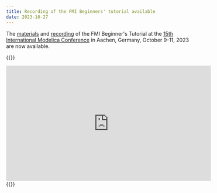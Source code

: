 ```yaml
---
title: Recording of the FMI Beginners' tutorial available
date: 2023-10-27
---
```


The [materials](https://github.com/modelica/fmi-beginners-tutorial-2023) and [recording](https://youtu.be/RlAafdCKCHU?si=e3c9P2fx2Rdr_cD7) of the FMI Beginner's Tutorial at the [15th International Modelica Conference](https://2023.international.conference.modelica.org/) in Aachen, Germany, October 9-11, 2023 are now available.

{{<rawhtml>}}
<div class="text-center mt-5">
<iframe width="560" height="315" src="https://www.youtube.com/embed/RlAafdCKCHU?si=WOag7hMFCrr428Tk" title="YouTube video player" frameborder="0" allow="accelerometer; autoplay; clipboard-write; encrypted-media; gyroscope; picture-in-picture; web-share" allowfullscreen></iframe>
</div>
{{</rawhtml>}}

